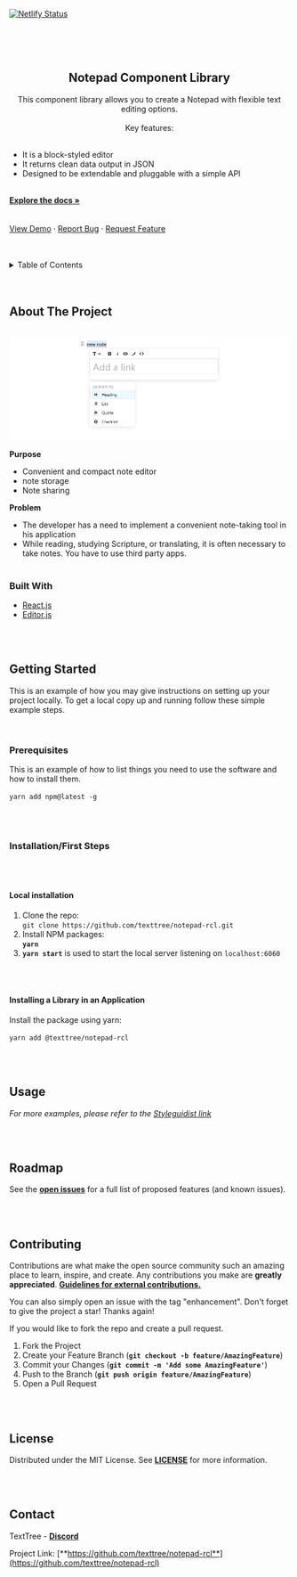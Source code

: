 [![Netlify Status](https://api.netlify.com/api/v1/badges/d3ee2f25-c988-459b-aca3-e191544512c9/deploy-status)](https://app.netlify.com/sites/notepad-rcl/deploys)

<br/>
<br/>
<br/>

<h2 align="center">Notepad Component Library</h2>

  <p align="center">
    This component library allows you to create a Notepad with flexible text editing options.
		<br/>
		<br/>
		Key features:
		<br/>
		<br/>
		<ul>
			<li>It is a block-styled editor</li>
			<li>It returns clean data output in JSON</li>
			<li>Designed to be extendable and pluggable with a simple API</li>
		</ul>
    <br/>
    <a href="https://editorjs.io/base-concepts"><strong>Explore the docs »</strong></a>
    <br/>
    <br/>
		<br/>
    <a href="https://notepad-rcl.netlify.app/">View Demo</a>
    ·
    <a href="https://github.com/texttree/notepad-rcl/issues">Report Bug</a>
    ·
    <a href="https://github.com/texttree/notepad-rcl/issues">Request Feature</a>
  </p>

<br/>
<br/>

<details>
  <summary>Table of Contents</summary>
  <ol>
    <li>
      <a href="#about-the-project">About The Project</a>
      <ul>
        <li><a href="#built-with">Built With</a></li>
      </ul>
    </li>
    <li>
      <a href="#getting-started">Getting Started</a>
      <ul>
        <li><a href="#prerequisites">Prerequisites</a></li>
        <li><a href="#installation">Installation</a></li>
      </ul>
    </li>
    <li><a href="#usage">Usage</a></li>
    <li><a href="#roadmap">Roadmap</a></li>
    <li><a href="#contributing">Contributing</a></li>
    <li><a href="#license">License</a></li>
    <li><a href="#contact">Contact</a></li>
    <li><a href="#acknowledgments">Acknowledgments</a></li>
  </ol>
</details>

<br/>
<br/>

## About The Project

<br/>

<a href="https://github.com/texttree/notepad-rcl">
    <img src="images/editorjs-screenshot.png" >
  </a>

<br/>

**Purpose**

- Convenient and compact note editor
- note storage
- Note sharing
  <br/>

**Problem**

- The developer has a need to implement a convenient note-taking tool in his application
- While reading, studying Scripture, or translating, it is often necessary to take notes. You have to use third party apps.
  <br/>
  <br/>

### Built With

- [React.js](https://reactjs.org/)
- [Editor.js](https://editorjs.io/)

<br/>
<br/>

## Getting Started

This is an example of how you may give instructions on setting up your project locally.
To get a local copy up and running follow these simple example steps.

<br/>

### Prerequisites

This is an example of how to list things you need to use the software and how to install them.

`yarn add npm@latest -g`

<br/>
<br/>

### Installation/First Steps

<br/>
<br/>

#### Local installation

1. Clone the repo: <br/> `git clone https://github.com/texttree/notepad-rcl.git`
2. Install NPM packages: <br/> **`yarn`**
3. **`yarn start`** is used to start the local server listening on `localhost:6060`

<br/>
<br/>

#### Installing a Library in an Application

Install the package using yarn:

`yarn add @texttree/notepad-rcl`

<br/>
<br/>

## Usage

_For more examples, please refer to the [Styleguidist link](https://notepad-rcl.netlify.app/)_

<br/>
<br/>

## Roadmap

See the [**open issues**](https://github.com/texttree/notepad-rcl/issues) for a full list of proposed features (and known issues).

<br/>
<br/>

## Contributing

Contributions are what make the open source community such an amazing place to learn, inspire, and create. Any contributions you make are **greatly appreciated**. [**Guidelines for external contributions.**](https://forum.door43.org)

You can also simply open an issue with the tag "enhancement".
Don't forget to give the project a star! Thanks again!

If you would like to fork the repo and create a pull request.

1. Fork the Project
2. Create your Feature Branch (**`git checkout -b feature/AmazingFeature`**)
3. Commit your Changes (**`git commit -m 'Add some AmazingFeature'`**)
4. Push to the Branch (**`git push origin feature/AmazingFeature`**)
5. Open a Pull Request

<br/>
<br/>

## License

Distributed under the MIT License. See [**LICENSE**](license-url) for more information.

<br/>
<br/>

## Contact

TextTree - [**Discord**](https://discord.com/channels/867746700390563850/894978969613520956)

Project Link: [**https://github.com/texttree/notepad-rcl**](https://github.com/texttree/notepad-rcl)
